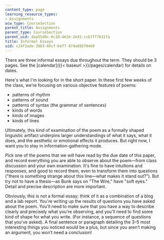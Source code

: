 ```yaml
---
content_type: page
learning_resource_types:
- Assignments
ocw_type: CourseSection
parent_title: Assignments
parent_type: CourseSection
parent_uid: daa55d0c-6c18-de2e-2e41-ccb7ff7b31fa
title: Informal Essays
uid: c24f2ade-38b3-66cf-be77-874a69570469
---
```


There are three informal essays due throughout the term. They should be 3 pages. See the [calendar]({{< baseurl >}}/pages/calendar) for details on dates.

Here's what I'm looking for in the short paper. In these first few weeks of the class, we're focusing on various objective features of poems:

*   patterns of rhythm
*   patterns of sound
*   patterns of syntax (the grammar of sentences)
*   kinds of words
*   kinds of images
*   kinds of lines

Ultimately, this kind of examination of the poem as a formally shaped linguistic artifact underpins larger understandings of what it says, what it does, and the aesthetic or emotional effects it produces. But right now, I want you to stay in information-gathering mode.

Pick one of the poems that we will have read by the due date of this paper, and record everything you are able to observe about the poem—from class discussion and your own examination. It's fine to have intuitions and responses, and good to record them, even to transform them into questions ("there is something strange about this line—what makes it stand out?"). But try not to have a thesis—as Bunk says on "The Wire," have "soft eyes." Detail and precise description are more important.

Obviously, this is not a formal essay; think of it as a combination of a blog and a lab report. You're writing up the results of questions you have asked about the poem. You'll need to make sure that you have a way to describe clearly and precisely what you're observing, and you'll need to find some kind of shape for what you write. (For instance, a sequence of questions that you've asked). A final sentence or paragraph detailing the 3–5 most interesting things you noticed would be a plus, but since you aren’t making an argument, you won’t need a conclusion!